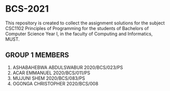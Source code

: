 # BCS-2021
This repository is created to collect the assignment solutions for the subject CSC1102 Principles of Programming for the students of Bachelors of Computer Science Year I, in the faculty of Computing and Informatics, MUST.

## GROUP 1 MEMBERS

1. ASHABAHEBWA ABDULSWABUR 2020/BCS/023/PS
2. ACAR EMMANUEL 2020/BCS/011/PS
3. MUJUNI SHEM 2020/BCS/083/PS   
4. OGONGA CHRISTOPHER 2020/BCS/008

